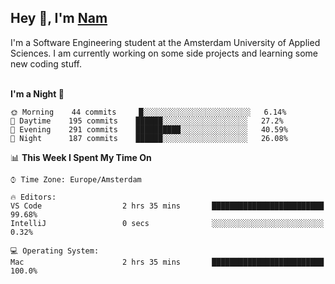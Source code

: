 <h2>Hey 👋, I'm <a href="https://namtphan.github.io/">Nam</a></h2>
I'm a Software Engineering student at the Amsterdam University of Applied Sciences. I am currently working on some side projects and learning some new coding stuff.
<br/><br/>
<!-- Most used languages stats -->
<!-- [![Top Langs](https://github-readme-stats.vercel.app/api/top-langs/?username=namtphan&layout=compact)](https://github.com/namtphan2/github-readme-stats) -->
  
<!--START_SECTION:waka-->
**I'm a Night 🦉** 

```text
🌞 Morning    44 commits     █░░░░░░░░░░░░░░░░░░░░░░░░   6.14% 
🌆 Daytime    195 commits    ██████░░░░░░░░░░░░░░░░░░░   27.2% 
🌃 Evening    291 commits    ██████████░░░░░░░░░░░░░░░   40.59% 
🌙 Night      187 commits    ██████░░░░░░░░░░░░░░░░░░░   26.08%

```


📊 **This Week I Spent My Time On** 

```text
⌚︎ Time Zone: Europe/Amsterdam

🔥 Editors: 
VS Code                  2 hrs 35 mins       █████████████████████████   99.68% 
IntelliJ                 0 secs              ░░░░░░░░░░░░░░░░░░░░░░░░░   0.32%

💻 Operating System: 
Mac                      2 hrs 35 mins       █████████████████████████   100.0%

```


<!--END_SECTION:waka-->
